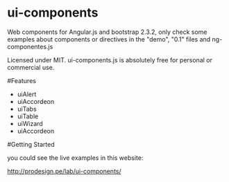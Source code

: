 # ui-components

Web components for Angular.js and bootstrap 2.3.2, only check some examples about components or directives in the "demo", "0.1" files and ng-componentes.js

Licensed under MIT. ui-components.js is absolutely free for personal or commercial use.

#Features

- uiAlert
- uiAccordeon
- uiTabs
- uiTable
- uiWizard
- uiAccordeon

#Getting Started

you could see the live examples in this website:

http://prodesign.pe/lab/ui-components/

